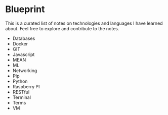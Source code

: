 # Blueprint  
  
This is a curated list of notes on technologies and languages I have learned about. Feel free to explore and contribute to the notes.  

+ Databases
+ Docker
+ GIT
+ Javascript  
+ MEAN
+ ML
+ Networking
+ Pip
+ Python
+ Raspberry PI
+ RESTful
+ Terminal 
+ Terms
+ VM
